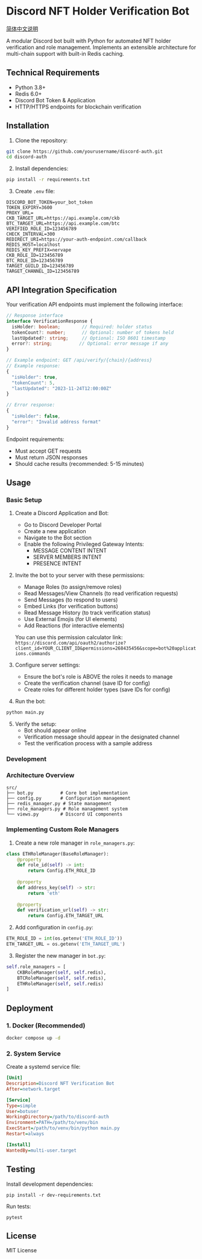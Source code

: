 # Discord NFT Holder Verification Bot

[简体中文说明](README.zh-CN.md)

A modular Discord bot built with Python for automated NFT holder verification and role management. Implements an extensible architecture for multi-chain support with built-in Redis caching.

## Technical Requirements

- Python 3.8+
- Redis 6.0+
- Discord Bot Token & Application
- HTTP/HTTPS endpoints for blockchain verification

## Installation

1. Clone the repository:
```bash
git clone https://github.com/yourusername/discord-auth.git
cd discord-auth
```

2. Install dependencies:
```bash
pip install -r requirements.txt
```

3. Create `.env` file:
```env
DISCORD_BOT_TOKEN=your_bot_token
TOKEN_EXPIRY=3600
PROXY_URL=
CKB_TARGET_URL=https://api.example.com/ckb
BTC_TARGET_URL=https://api.example.com/btc
VERIFIED_ROLE_ID=123456789
CHECK_INTERVAL=300
REDIRECT_URI=https://your-auth-endpoint.com/callback
REDIS_HOST=localhost
REDIS_KEY_PREFIX=nervape
CKB_ROLE_ID=123456789
BTC_ROLE_ID=123456789
TARGET_GUILD_ID=123456789
TARGET_CHANNEL_ID=123456789
```

## API Integration Specification

Your verification API endpoints must implement the following interface:

```typescript
// Response interface
interface VerificationResponse {
  isHolder: boolean;        // Required: holder status
  tokenCount?: number;      // Optional: number of tokens held
  lastUpdated?: string;     // Optional: ISO 8601 timestamp
  error?: string;          // Optional: error message if any
}

// Example endpoint: GET /api/verify/{chain}/{address}
// Example response:
{
  "isHolder": true,
  "tokenCount": 5,
  "lastUpdated": "2023-11-24T12:00:00Z"
}

// Error response:
{
  "isHolder": false,
  "error": "Invalid address format"
}
```

Endpoint requirements:
- Must accept GET requests
- Must return JSON responses
- Should cache results (recommended: 5-15 minutes)

## Usage

### Basic Setup

1. Create a Discord Application and Bot:
   - Go to Discord Developer Portal
   - Create a new application
   - Navigate to the Bot section
   - Enable the following Privileged Gateway Intents:
     - MESSAGE CONTENT INTENT
     - SERVER MEMBERS INTENT
     - PRESENCE INTENT

2. Invite the bot to your server with these permissions:
   - Manage Roles (to assign/remove roles)
   - Read Messages/View Channels (to read verification requests)
   - Send Messages (to respond to users)
   - Embed Links (for verification buttons)
   - Read Message History (to track verification status)
   - Use External Emojis (for UI elements)
   - Add Reactions (for interactive elements)
   
   You can use this permission calculator link: 
   `https://discord.com/api/oauth2/authorize?client_id=YOUR_CLIENT_ID&permissions=268435456&scope=bot%20applications.commands`

3. Configure server settings:
   - Ensure the bot's role is ABOVE the roles it needs to manage
   - Create the verification channel (save ID for config)
   - Create roles for different holder types (save IDs for config)

4. Run the bot:
```bash
python main.py
```

5. Verify the setup:
   - Bot should appear online
   - Verification message should appear in the designated channel
   - Test the verification process with a sample address

### Development

### Architecture Overview

```
src/
├── bot.py          # Core bot implementation
├── config.py       # Configuration management
├── redis_manager.py # State management
├── role_managers.py # Role management system
└── views.py        # Discord UI components
```

### Implementing Custom Role Managers

1. Create a new role manager in `role_managers.py`:
```python
class ETHRoleManager(BaseRoleManager):
    @property
    def role_id(self) -> int:
        return Config.ETH_ROLE_ID
        
    @property
    def address_key(self) -> str:
        return 'eth'
        
    @property
    def verification_url(self) -> str:
        return Config.ETH_TARGET_URL
```

2. Add configuration in `config.py`:
```python
ETH_ROLE_ID = int(os.getenv('ETH_ROLE_ID'))
ETH_TARGET_URL = os.getenv('ETH_TARGET_URL')
```

3. Register the new manager in `bot.py`:
```python
self.role_managers = [
    CKBRoleManager(self, self.redis),
    BTCRoleManager(self, self.redis),
    ETHRoleManager(self, self.redis)
]
```

## Deployment

### 1. Docker (Recommended)

```bash
docker compose up -d
```

### 2. System Service

Create a systemd service file:
```ini
[Unit]
Description=Discord NFT Verification Bot
After=network.target

[Service]
Type=simple
User=botuser
WorkingDirectory=/path/to/discord-auth
Environment=PATH=/path/to/venv/bin
ExecStart=/path/to/venv/bin/python main.py
Restart=always

[Install]
WantedBy=multi-user.target
```

## Testing

Install development dependencies:
```
pip install -r dev-requirements.txt
```

Run tests:
```
pytest
```

## License

MIT License
